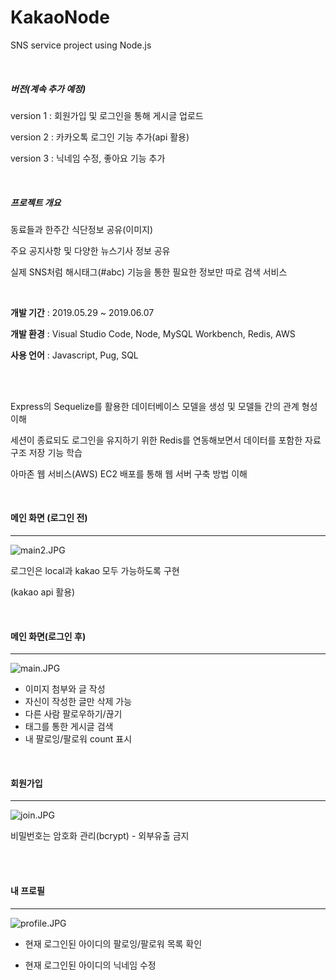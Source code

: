 # KakaoNode
SNS service project using Node.js

<br>

##### 버전(계속 추가 예정)

version 1 : 회원가입 및 로그인을 통해 게시글 업로드

version 2 : 카카오톡 로그인 기능 추가(api 활용)

version 3 : 닉네임 수정, 좋아요 기능 추가

<br>

##### 프로젝트 개요

동료들과 한주간 식단정보 공유(이미지)

주요 공지사항 및 다양한 뉴스기사 정보 공유

실제 SNS처럼 해시태그(#abc) 기능을 통한 필요한 정보만 따로 검색 서비스

<br>

**개발 기간** : 2019.05.29 ~ 2019.06.07

**개발 환경** : Visual Studio Code, Node, MySQL Workbench, Redis, AWS

**사용 언어** : Javascript, Pug, SQL

<br>

<br>

Express의 Sequelize를 활용한 데이터베이스 모델을 생성 및 모델들 간의 관계 형성 이해

세션이 종료되도 로그인을 유지하기 위한 Redis를 연동해보면서 데이터를 포함한 자료구조 저장 기능 학습

아마존 웹 서비스(AWS) EC2 배포를 통해 웹 서버 구축 방법 이해

<br>

#### 메인 화면 (로그인 전)

---

![main2.JPG](https://github.com/kim6394/KakaoNode/blob/master/screenshot/main2.JPG?raw=true)

로그인은 local과 kakao 모두 가능하도록 구현

(kakao api 활용)

<br>

#### 메인 화면(로그인 후)

---

![main.JPG](https://github.com/kim6394/KakaoNode/blob/master/screenshot/main.JPG?raw=true)

- 이미지 첨부와 글 작성
- 자신이 작성한 글만 삭제 가능
- 다른 사람 팔로우하기/끊기
- 태그를 통한 게시글 검색
- 내 팔로잉/팔로워 count 표시

<br>

#### 회원가입

---

![join.JPG](https://github.com/kim6394/KakaoNode/blob/master/screenshot/join.JPG?raw=true)

비밀번호는 암호화 관리(bcrypt) - 외부유출 금지

<br>

<br>

#### 내 프로필

---

![profile.JPG](https://github.com/kim6394/KakaoNode/blob/master/screenshot/profile.JPG?raw=true)

- 현재 로그인된 아이디의 팔로잉/팔로워 목록 확인

- 현재 로그인된 아이디의 닉네임 수정
